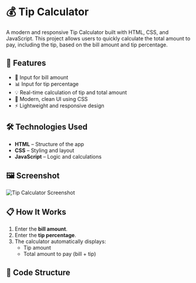 # 💰 Tip Calculator

A modern and responsive Tip Calculator built with HTML, CSS, and JavaScript. This project allows users to quickly calculate the total amount to pay, including the tip, based on the bill amount and tip percentage.

## 🚀 Features

- 🧾 Input for bill amount
- 📊 Input for tip percentage
- 💡 Real-time calculation of tip and total amount
- 🎨 Modern, clean UI using CSS
- ⚡ Lightweight and responsive design

## 🛠️ Technologies Used

- **HTML** – Structure of the app
- **CSS** – Styling and layout
- **JavaScript** – Logic and calculations

## 🖼️ Screenshot

![Tip Calculator Screenshot](screenshot.png) <!-- Optional: add your screenshot image -->

## 📋 How It Works

1. Enter the **bill amount**.
2. Enter the **tip percentage**.
3. The calculator automatically displays:
   - Tip amount
   - Total amount to pay (bill + tip)

## 🧩 Code Structure
